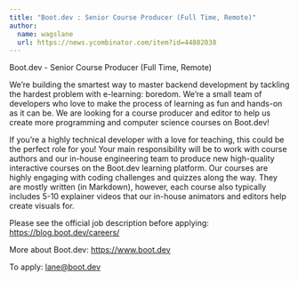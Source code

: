 ```yaml
---
title: "Boot.dev : Senior Course Producer (Full Time, Remote)"
author:
  name: wagslane
  url: https://news.ycombinator.com/item?id=44802038
---
```

Boot.dev - Senior Course Producer (Full Time, Remote)

We’re building the smartest way to master backend development by tackling the hardest problem with e-learning: boredom. We’re a small team of developers who love to make the process of learning as fun and hands-on as it can be. We are looking for a course producer and editor to help us create more programming and computer science courses on Boot.dev!

If you’re a highly technical developer with a love for teaching, this could be the perfect role for you! Your main responsibility will be to work with course authors and our in-house engineering team to produce new high-quality interactive courses on the Boot.dev learning platform. Our courses are highly engaging with coding challenges and quizzes along the way. They are mostly written (in Markdown), however, each course also typically includes 5-10 explainer videos that our in-house animators and editors help create visuals for.

Please see the official job description before applying: <a href="https:&#x2F;&#x2F;blog.boot.dev&#x2F;careers&#x2F;" rel="nofollow">https:&#x2F;&#x2F;blog.boot.dev&#x2F;careers&#x2F;</a>

More about Boot.dev: <a href="https:&#x2F;&#x2F;www.boot.dev" rel="nofollow">https:&#x2F;&#x2F;www.boot.dev</a>

To apply: lane@boot.dev
<JobApplication />
